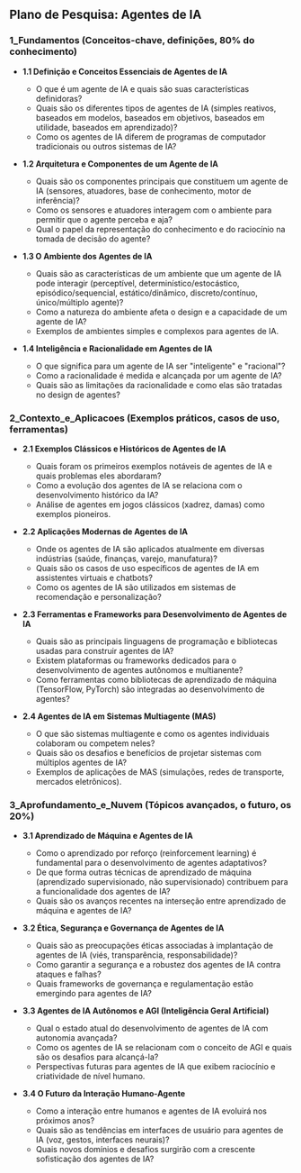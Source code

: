 ## Plano de Pesquisa: Agentes de IA

### 1_Fundamentos (Conceitos-chave, definições, 80% do conhecimento)

*   **1.1 Definição e Conceitos Essenciais de Agentes de IA**
    *   O que é um agente de IA e quais são suas características definidoras?
    *   Quais são os diferentes tipos de agentes de IA (simples reativos, baseados em modelos, baseados em objetivos, baseados em utilidade, baseados em aprendizado)?
    *   Como os agentes de IA diferem de programas de computador tradicionais ou outros sistemas de IA?

*   **1.2 Arquitetura e Componentes de um Agente de IA**
    *   Quais são os componentes principais que constituem um agente de IA (sensores, atuadores, base de conhecimento, motor de inferência)?
    *   Como os sensores e atuadores interagem com o ambiente para permitir que o agente perceba e aja?
    *   Qual o papel da representação do conhecimento e do raciocínio na tomada de decisão do agente?

*   **1.3 O Ambiente dos Agentes de IA**
    *   Quais são as características de um ambiente que um agente de IA pode interagir (perceptível, determinístico/estocástico, episódico/sequencial, estático/dinâmico, discreto/contínuo, único/múltiplo agente)?
    *   Como a natureza do ambiente afeta o design e a capacidade de um agente de IA?
    *   Exemplos de ambientes simples e complexos para agentes de IA.

*   **1.4 Inteligência e Racionalidade em Agentes de IA**
    *   O que significa para um agente de IA ser "inteligente" e "racional"?
    *   Como a racionalidade é medida e alcançada por um agente de IA?
    *   Quais são as limitações da racionalidade e como elas são tratadas no design de agentes?

### 2_Contexto_e_Aplicacoes (Exemplos práticos, casos de uso, ferramentas)

*   **2.1 Exemplos Clássicos e Históricos de Agentes de IA**
    *   Quais foram os primeiros exemplos notáveis de agentes de IA e quais problemas eles abordaram?
    *   Como a evolução dos agentes de IA se relaciona com o desenvolvimento histórico da IA?
    *   Análise de agentes em jogos clássicos (xadrez, damas) como exemplos pioneiros.

*   **2.2 Aplicações Modernas de Agentes de IA**
    *   Onde os agentes de IA são aplicados atualmente em diversas indústrias (saúde, finanças, varejo, manufatura)?
    *   Quais são os casos de uso específicos de agentes de IA em assistentes virtuais e chatbots?
    *   Como os agentes de IA são utilizados em sistemas de recomendação e personalização?

*   **2.3 Ferramentas e Frameworks para Desenvolvimento de Agentes de IA**
    *   Quais são as principais linguagens de programação e bibliotecas usadas para construir agentes de IA?
    *   Existem plataformas ou frameworks dedicados para o desenvolvimento de agentes autônomos e multianente?
    *   Como ferramentas como bibliotecas de aprendizado de máquina (TensorFlow, PyTorch) são integradas ao desenvolvimento de agentes?

*   **2.4 Agentes de IA em Sistemas Multiagente (MAS)**
    *   O que são sistemas multiagente e como os agentes individuais colaboram ou competem neles?
    *   Quais são os desafios e benefícios de projetar sistemas com múltiplos agentes de IA?
    *   Exemplos de aplicações de MAS (simulações, redes de transporte, mercados eletrônicos).

### 3_Aprofundamento_e_Nuvem (Tópicos avançados, o futuro, os 20%)

*   **3.1 Aprendizado de Máquina e Agentes de IA**
    *   Como o aprendizado por reforço (reinforcement learning) é fundamental para o desenvolvimento de agentes adaptativos?
    *   De que forma outras técnicas de aprendizado de máquina (aprendizado supervisionado, não supervisionado) contribuem para a funcionalidade dos agentes de IA?
    *   Quais são os avanços recentes na interseção entre aprendizado de máquina e agentes de IA?

*   **3.2 Ética, Segurança e Governança de Agentes de IA**
    *   Quais são as preocupações éticas associadas à implantação de agentes de IA (viés, transparência, responsabilidade)?
    *   Como garantir a segurança e a robustez dos agentes de IA contra ataques e falhas?
    *   Quais frameworks de governança e regulamentação estão emergindo para agentes de IA?

*   **3.3 Agentes de IA Autônomos e AGI (Inteligência Geral Artificial)**
    *   Qual o estado atual do desenvolvimento de agentes de IA com autonomia avançada?
    *   Como os agentes de IA se relacionam com o conceito de AGI e quais são os desafios para alcançá-la?
    *   Perspectivas futuras para agentes de IA que exibem raciocínio e criatividade de nível humano.

*   **3.4 O Futuro da Interação Humano-Agente**
    *   Como a interação entre humanos e agentes de IA evoluirá nos próximos anos?
    *   Quais são as tendências em interfaces de usuário para agentes de IA (voz, gestos, interfaces neurais)?
    *   Quais novos domínios e desafios surgirão com a crescente sofisticação dos agentes de IA?